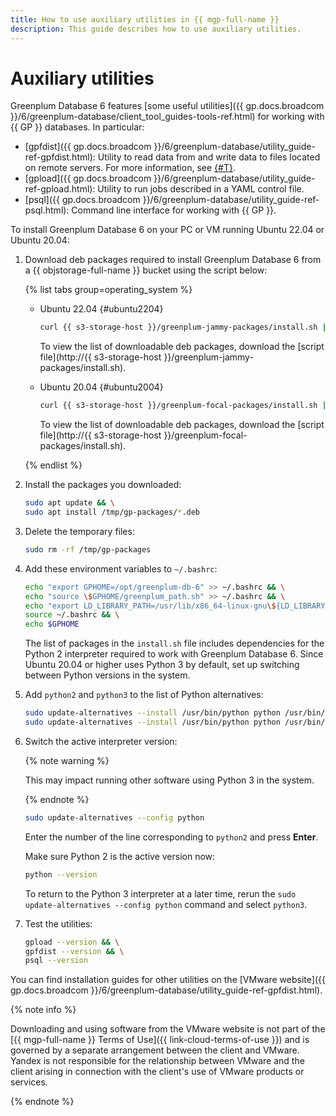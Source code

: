 ```yaml
---
title: How to use auxiliary utilities in {{ mgp-full-name }}
description: This guide describes how to use auxiliary utilities.
---
```


# Auxiliary utilities

Greenplum Database 6 features [some useful utilities]({{ gp.docs.broadcom }}/6/greenplum-database/client_tool_guides-tools-ref.html) for working with {{ GP }} databases. In particular:

* [gpfdist]({{ gp.docs.broadcom }}/6/greenplum-database/utility_guide-ref-gpfdist.html): Utility to read data from and write data to files located on remote servers. For more information, see [{#T}](gpfdist/connect.md).
* [gpload]({{ gp.docs.broadcom }}/6/greenplum-database/utility_guide-ref-gpload.html): Utility to run jobs described in a YAML control file.
* [psql]({{ gp.docs.broadcom }}/6/greenplum-database/utility_guide-ref-psql.html): Command line interface for working with {{ GP }}.

To install Greenplum Database 6 on your PC or VM running Ubuntu 22.04 or Ubuntu 20.04:

1. Download deb packages required to install Greenplum Database 6 from a {{ objstorage-full-name }} bucket using the script below:

    {% list tabs group=operating_system %}

    - Ubuntu 22.04 {#ubuntu2204}

        ```bash
        curl {{ s3-storage-host }}/greenplum-jammy-packages/install.sh | sudo bash
        ```

        To view the list of downloadable deb packages, download the [script file](http://{{ s3-storage-host }}/greenplum-jammy-packages/install.sh).

    - Ubuntu 20.04 {#ubuntu2004}

        ```bash
        curl {{ s3-storage-host }}/greenplum-focal-packages/install.sh | sudo bash
        ```

        To view the list of downloadable deb packages, download the [script file](http://{{ s3-storage-host }}/greenplum-focal-packages/install.sh).

    {% endlist %}

1. Install the packages you downloaded:

    ```bash
    sudo apt update && \
    sudo apt install /tmp/gp-packages/*.deb
    ```

1. Delete the temporary files:

    ```bash
    sudo rm -rf /tmp/gp-packages
    ```

1. Add these environment variables to `~/.bashrc`:

    ```bash
    echo "export GPHOME=/opt/greenplum-db-6" >> ~/.bashrc && \
    echo "source \$GPHOME/greenplum_path.sh" >> ~/.bashrc && \
    echo "export LD_LIBRARY_PATH=/usr/lib/x86_64-linux-gnu\${LD_LIBRARY_PATH:+:\$LD_LIBRARY_PATH}" >> ~/.bashrc && \
    source ~/.bashrc && \
    echo $GPHOME
    ```

    The list of packages in the `install.sh` file includes dependencies for the Python 2 interpreter required to work with Greenplum Database 6. Since Ubuntu 20.04 or higher uses Python 3 by default, set up switching between Python versions in the system.

1. Add `python2` and `python3` to the list of Python alternatives:

    ```bash
    sudo update-alternatives --install /usr/bin/python python /usr/bin/python2 1 && \
    sudo update-alternatives --install /usr/bin/python python /usr/bin/python3 2
    ```

1. Switch the active interpreter version:

    {% note warning %}

    This may impact running other software using Python 3 in the system.

    {% endnote %}

    ```bash
    sudo update-alternatives --config python
    ```

    Enter the number of the line corresponding to `python2` and press **Enter**.

    Make sure Python 2 is the active version now:

    ```bash
    python --version
    ```

    To return to the Python 3 interpreter at a later time, rerun the `sudo update-alternatives --config python` command and select `python3`.

1. Test the utilities:

    ```bash
    gpload --version && \
    gpfdist --version && \
    psql --version
    ```

You can find installation guides for other utilities on the [VMware website]({{ gp.docs.broadcom }}/6/greenplum-database/utility_guide-ref-gpfdist.html).


{% note info %}

Downloading and using software from the VMware website is not part of the [{{ mgp-full-name }} Terms of Use]({{ link-cloud-terms-of-use }}) and is governed by a separate arrangement between the client and VMware. Yandex is not responsible for the relationship between VMware and the client arising in connection with the client's use of VMware products or services.

{% endnote %}

